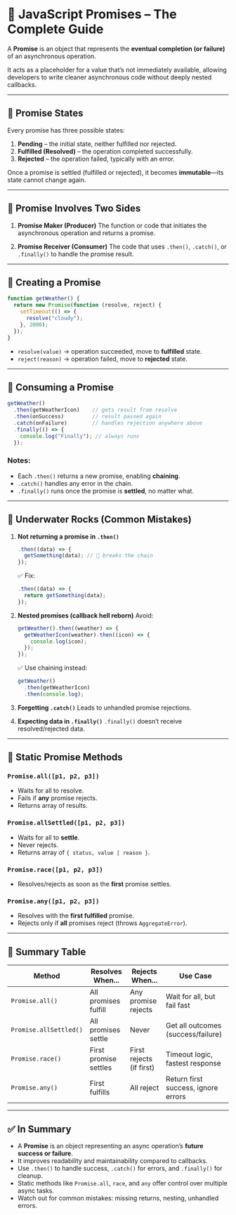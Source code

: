 # 📘 JavaScript Promises – The Complete Guide

A **Promise** is an object that represents the **eventual completion (or failure)** of an asynchronous operation.

It acts as a placeholder for a value that’s not immediately available, allowing developers to write cleaner asynchronous code without deeply nested callbacks.

---

## 🔹 Promise States

Every promise has three possible states:

1. **Pending** – the initial state, neither fulfilled nor rejected.
2. **Fulfilled (Resolved)** – the operation completed successfully.
3. **Rejected** – the operation failed, typically with an error.

Once a promise is settled (fulfilled or rejected), it becomes **immutable**—its state cannot change again.

---

## 🔹 Promise Involves Two Sides

1. **Promise Maker (Producer)**
   The function or code that initiates the asynchronous operation and returns a promise.

2. **Promise Receiver (Consumer)**
   The code that uses `.then()`, `.catch()`, or `.finally()` to handle the promise result.

---

## 🔹 Creating a Promise

```js
function getWeather() {
  return new Promise(function (resolve, reject) {
    setTimeout(() => {
      resolve("cloudy");
    }, 2000);
  });
}
```

* `resolve(value)` → operation succeeded, move to **fulfilled** state.
* `reject(reason)` → operation failed, move to **rejected** state.

---

## 🔹 Consuming a Promise

```js
getWeather()
  .then(getWeatherIcon)    // gets result from resolve
  .then(onSuccess)         // result passed again
  .catch(onFailure)        // handles rejection anywhere above
  .finally(() => {
    console.log("Finally"); // always runs
  });
```

### Notes:

* Each `.then()` returns a new promise, enabling **chaining**.
* `.catch()` handles any error in the chain.
* `.finally()` runs once the promise is **settled**, no matter what.

---

## 🔹 Underwater Rocks (Common Mistakes)

1. **Not returning a promise in `.then()`**

   ```js
   .then((data) => {
     getSomething(data); // 🔴 breaks the chain
   });
   ```

   ✅ Fix:

   ```js
   .then((data) => {
     return getSomething(data);
   });
   ```

2. **Nested promises (callback hell reborn)**
   Avoid:

   ```js
   getWeather().then((weather) => {
     getWeatherIcon(weather).then((icon) => {
       console.log(icon);
     });
   });
   ```

   ✅ Use chaining instead:

   ```js
   getWeather()
     .then(getWeatherIcon)
     .then(console.log);
   ```

3. **Forgetting `.catch()`**
   Leads to unhandled promise rejections.

4. **Expecting data in `.finally()`**
   `.finally()` doesn’t receive resolved/rejected data.

---

## 🔹 Static Promise Methods

### `Promise.all([p1, p2, p3])`

* Waits for all to resolve.
* Fails if **any** promise rejects.
* Returns array of results.

### `Promise.allSettled([p1, p2, p3])`

* Waits for all to **settle**.
* Never rejects.
* Returns array of `{ status, value | reason }`.

### `Promise.race([p1, p2, p3])`

* Resolves/rejects as soon as the **first** promise settles.

### `Promise.any([p1, p2, p3])`

* Resolves with the **first fulfilled** promise.
* Rejects only if **all** promises reject (throws `AggregateError`).

---

## 🔹 Summary Table

| Method                 | Resolves When...      | Rejects When...          | Use Case                            |
| ---------------------- | --------------------- | ------------------------ | ----------------------------------- |
| `Promise.all()`        | All promises fulfill  | Any promise rejects      | Wait for all, but fail fast         |
| `Promise.allSettled()` | All promises settle   | Never                    | Get all outcomes (success/failure)  |
| `Promise.race()`       | First promise settles | First rejects (if first) | Timeout logic, fastest response     |
| `Promise.any()`        | First fulfills        | All reject               | Return first success, ignore errors |

---

## ✅ In Summary

* A **Promise** is an object representing an async operation’s **future success or failure**.
* It improves readability and maintainability compared to callbacks.
* Use `.then()` to handle success, `.catch()` for errors, and `.finally()` for cleanup.
* Static methods like `Promise.all`, `race`, and `any` offer control over multiple async tasks.
* Watch out for common mistakes: missing returns, nesting, unhandled errors.
